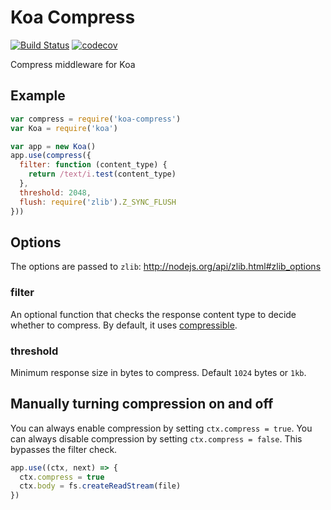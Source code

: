 # Koa Compress

[![Build Status](https://travis-ci.org/koajs/compress.svg?branch=master)](https://travis-ci.org/koajs/compress)
[![codecov](https://codecov.io/gh/koajs/compress/branch/master/graph/badge.svg)](https://codecov.io/gh/koajs/compress)

Compress middleware for Koa

## Example

```js
var compress = require('koa-compress')
var Koa = require('koa')

var app = new Koa()
app.use(compress({
  filter: function (content_type) {
  	return /text/i.test(content_type)
  },
  threshold: 2048,
  flush: require('zlib').Z_SYNC_FLUSH
}))
```

## Options

The options are passed to `zlib`: http://nodejs.org/api/zlib.html#zlib_options

### filter

An optional function that checks the response content type to decide whether to compress.
By default, it uses [compressible](https://github.com/jshttp/compressible).

### threshold

Minimum response size in bytes to compress.
Default `1024` bytes or `1kb`.

## Manually turning compression on and off

You can always enable compression by setting `ctx.compress = true`.
You can always disable compression by setting `ctx.compress = false`.
This bypasses the filter check.

```js
app.use((ctx, next) => {
  ctx.compress = true
  ctx.body = fs.createReadStream(file)
})
```
